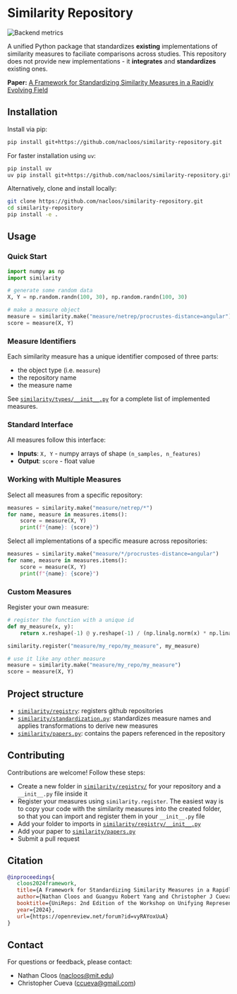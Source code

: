 # Similarity Repository


![Backend metrics](https://github.com/nacloos/similarity-repository/blob/main/figures/standardization/measures.png)


A unified Python package that standardizes **existing** implementations of similarity measures to faciliate comparisons across studies. This repository does not provide new implementations - it **integrates** and **standardizes** existing ones.

**Paper:** [A Framework for Standardizing Similarity Measures in a Rapidly Evolving Field](https://openreview.net/pdf?id=vyRAYoxUuA)


## Installation
Install via pip:
```bash
pip install git+https://github.com/nacloos/similarity-repository.git
```

For faster installation using `uv`:
```bash
pip install uv
uv pip install git+https://github.com/nacloos/similarity-repository.git
```

Alternatively, clone and install locally:
```bash
git clone https://github.com/nacloos/similarity-repository.git
cd similarity-repository
pip install -e .
```

## Usage

### Quick Start
```python
import numpy as np
import similarity

# generate some random data
X, Y = np.random.randn(100, 30), np.random.randn(100, 30)

# make a measure object
measure = similarity.make("measure/netrep/procrustes-distance=angular")
score = measure(X, Y)
```

### Measure Identifiers
Each similarity measure has a unique identifier composed of three parts:
* the object type (i.e. `measure`)
* the repository name
* the measure name


See [`similarity/types/__init__.py`](similarity/types/__init__.py) for a complete list of implemented measures.


### Standard Interface
All measures follow this interface:
- **Inputs**: `X, Y` - numpy arrays of shape `(n_samples, n_features)`
- **Output**: `score` - float value


### Working with Multiple Measures

Select all measures from a specific repository:
```python
measures = similarity.make("measure/netrep/*")
for name, measure in measures.items():
    score = measure(X, Y)
    print(f"{name}: {score}")
```

Select all implementations of a specific measure across repositories:
```python
measures = similarity.make("measure/*/procrustes-distance=angular")
for name, measure in measures.items():
    score = measure(X, Y)
    print(f"{name}: {score}")
```

### Custom Measures

Register your own measure:
```python
# register the function with a unique id
def my_measure(x, y):
    return x.reshape(-1) @ y.reshape(-1) / (np.linalg.norm(x) * np.linalg.norm(y))

similarity.register("measure/my_repo/my_measure", my_measure)

# use it like any other measure
measure = similarity.make("measure/my_repo/my_measure")
score = measure(X, Y)
```

## Project structure

* [`similarity/registry`](similarity/registry/): registers github repositories
* [`similarity/standardization.py`](similarity/standardization.py): standardizes measure names and applies transformations to derive new measures
* [`similarity/papers.py`](similarity/papers.py): contains the papers referenced in the repository


## Contributing
Contributions are welcome! Follow these steps:
* Create a new folder in [`similarity/registry/`](similarity/registry/) for your repository and a `__init__.py` file inside it
* Register your measures using `similarity.register`. The easiest way is to copy your code with the similarity measures into the created folder, so that you can import and register them in your  `__init__.py` file
* Add your folder to imports in [`similarity/registry/__init__.py`](similarity/registry/__init__.py)
* Add your paper to [`similarity/papers.py`](similarity/papers.py)
* Submit a pull request


 ## Citation

 ```bibtex
 @inproceedings{
    cloos2024framework,
    title={A Framework for Standardizing Similarity Measures in a Rapidly Evolving Field},
    author={Nathan Cloos and Guangyu Robert Yang and Christopher J Cueva},
    booktitle={UniReps: 2nd Edition of the Workshop on Unifying Representations in Neural Models},
    year={2024},
    url={https://openreview.net/forum?id=vyRAYoxUuA}
}
```


## Contact

For questions or feedback, please contact:
- Nathan Cloos (nacloos@mit.edu)
- Christopher Cueva (ccueva@gmail.com)
